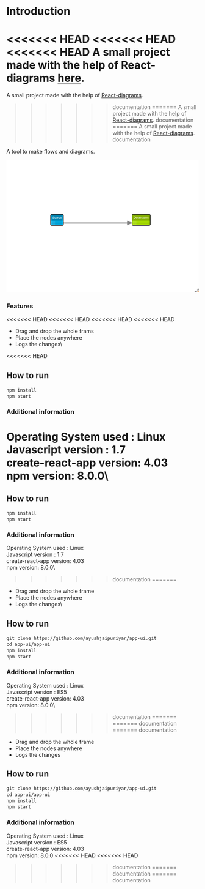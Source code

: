 # Introduction

<<<<<<< HEAD
<<<<<<< HEAD
<<<<<<< HEAD
A small project made with the help of React-diagrams [here](https://github.com/projectstorm/react-diagrams).
=======
A small project made with the help of [React-diagrams](https://github.com/projectstorm/react-diagrams).
>>>>>>> documentation
=======
A small project made with the help of [React-diagrams](https://github.com/projectstorm/react-diagrams).
>>>>>>> documentation
=======
A small project made with the help of [React-diagrams](https://github.com/projectstorm/react-diagrams).
>>>>>>> documentation

A tool to make flows and diagrams.

![](./assets/demo.png)

### Features

<<<<<<< HEAD
<<<<<<< HEAD
<<<<<<< HEAD
<<<<<<< HEAD
- Drag and drop the whole frams
- Place the nodes anywhere
- Logs the changes\

<<<<<<< HEAD



## How to run

```
npm install
npm start
```

### Additional information
Operating System used : Linux\
Javascript version : 1.7\
create-react-app version: 4.03\
npm version: 8.0.0\
=======
## How to run

```
npm install
npm start
```

### Additional information

Operating System used : Linux\
Javascript version : 1.7\
create-react-app version: 4.03\
npm version: 8.0.0\
>>>>>>> documentation
=======
- Drag and drop the whole frame
- Place the nodes anywhere
- Logs the changes\

## How to run

```
git clone https://github.com/ayushjaipuriyar/app-ui.git
cd app-ui/app-ui
npm install
npm start
```

### Additional information

Operating System used : Linux\
Javascript version : ES5\
create-react-app version: 4.03\
npm version: 8.0.0\
>>>>>>> documentation
=======
=======
>>>>>>> documentation
=======
>>>>>>> documentation
- Drag and drop the whole frame
- Place the nodes anywhere
- Logs the changes

## How to run

```
git clone https://github.com/ayushjaipuriyar/app-ui.git
cd app-ui/app-ui
npm install
npm start
```

### Additional information

Operating System used : Linux\
Javascript version : ES5\
create-react-app version: 4.03\
npm version: 8.0.0
<<<<<<< HEAD
<<<<<<< HEAD
>>>>>>> documentation
=======
>>>>>>> documentation
=======
>>>>>>> documentation
